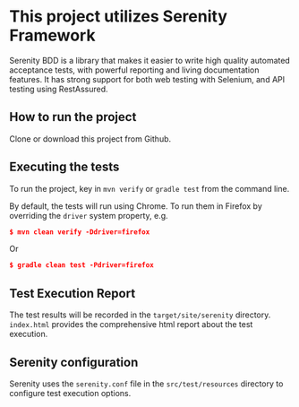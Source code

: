 # This project utilizes Serenity Framework

Serenity BDD is a library that makes it easier to write high quality automated acceptance tests, with powerful reporting and living documentation features. It has strong support for both web testing with Selenium, and API testing using RestAssured. 

## How to run the project
Clone or download this project from Github.

## Executing the tests
To run the project, key in `mvn verify` or `gradle test` from the command line.

By default, the tests will run using Chrome. To run them in Firefox by overriding the `driver` system property, e.g.
```json
$ mvn clean verify -Ddriver=firefox
```
Or 
```json
$ gradle clean test -Pdriver=firefox
```
## Test Execution Report
The test results will be recorded in the `target/site/serenity` directory.
```index.html``` provides the comprehensive html report about the test execution.

## Serenity configuration
Serenity uses the `serenity.conf` file in the `src/test/resources` directory to configure test execution options.  

